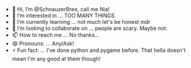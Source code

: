 - 👋 Hi, I’m @SchnauzerBree, call me Nia!
- 👀 I’m interested in ... TOO MANY THINGS
- 🌱 I’m currently learning ... not much let's be honest mdr
- 💞️ I’m looking to collaborate on ... people are scary. Maybe not.
- 📫 How to reach me ... No thanks...
- 😄 Pronouns: ... Any/Ask!
- ⚡ Fun fact: ... I've done python and pygame before. That hella doesn't mean I'm any good at them though!

<!---
SchnauzerBree/SchnauzerBree is a ✨ special ✨ repository because its `README.md` (this file) appears on your GitHub profile.
You can click the Preview link to take a look at your changes.
--->
